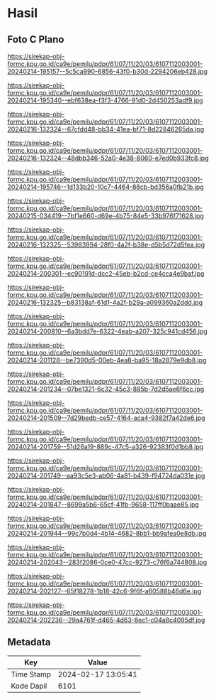 # Hasil

## Foto C Plano

https://sirekap-obj-formc.kpu.go.id/ca9e/pemilu/pdpr/61/07/11/20/03/6107112003001-20240214-195157--5c5ca990-6856-43f0-b30d-2294206eb428.jpg

https://sirekap-obj-formc.kpu.go.id/ca9e/pemilu/pdpr/61/07/11/20/03/6107112003001-20240214-195340--ebf638ea-f3f3-4766-91d0-2d450253adf9.jpg

https://sirekap-obj-formc.kpu.go.id/ca9e/pemilu/pdpr/61/07/11/20/03/6107112003001-20240216-132324--67cfdd48-bb34-41ea-bf71-8d22846265da.jpg

https://sirekap-obj-formc.kpu.go.id/ca9e/pemilu/pdpr/61/07/11/20/03/6107112003001-20240216-132324--48dbb346-52a0-4e38-8060-e7ed0b933fc8.jpg

https://sirekap-obj-formc.kpu.go.id/ca9e/pemilu/pdpr/61/07/11/20/03/6107112003001-20240214-195746--1d133b20-10c7-4464-88cb-bd356a0fb21b.jpg

https://sirekap-obj-formc.kpu.go.id/ca9e/pemilu/pdpr/61/07/11/20/03/6107112003001-20240215-034419--7bf1e660-d69e-4b75-84e5-33b976f71628.jpg

https://sirekap-obj-formc.kpu.go.id/ca9e/pemilu/pdpr/61/07/11/20/03/6107112003001-20240216-132325--53983994-28f0-4a2f-b38e-d5b5d72d5fea.jpg

https://sirekap-obj-formc.kpu.go.id/ca9e/pemilu/pdpr/61/07/11/20/03/6107112003001-20240214-200301--ec90191d-dcc2-45eb-b2cd-ce4cca4e9baf.jpg

https://sirekap-obj-formc.kpu.go.id/ca9e/pemilu/pdpr/61/07/11/20/03/6107112003001-20240216-132325--b83138af-61d1-4a2f-b29a-a099360a2ddd.jpg

https://sirekap-obj-formc.kpu.go.id/ca9e/pemilu/pdpr/61/07/11/20/03/6107112003001-20240214-200810--6a3bdd7e-6322-4eab-a207-325c941cd456.jpg

https://sirekap-obj-formc.kpu.go.id/ca9e/pemilu/pdpr/61/07/11/20/03/6107112003001-20240214-201128--be7390d5-00eb-4ea8-ba95-18a2879e9db8.jpg

https://sirekap-obj-formc.kpu.go.id/ca9e/pemilu/pdpr/61/07/11/20/03/6107112003001-20240214-201234--07be1321-6c32-45c3-885b-7d2d5ae6f6cc.jpg

https://sirekap-obj-formc.kpu.go.id/ca9e/pemilu/pdpr/61/07/11/20/03/6107112003001-20240214-201509--7d29bedb-ce57-4164-aca4-9382f7a42de6.jpg

https://sirekap-obj-formc.kpu.go.id/ca9e/pemilu/pdpr/61/07/11/20/03/6107112003001-20240214-201759--51d26a19-889c-47c5-a326-92383f0d1bb8.jpg

https://sirekap-obj-formc.kpu.go.id/ca9e/pemilu/pdpr/61/07/11/20/03/6107112003001-20240214-201749--aa93c5e3-ab06-4a81-b439-f94724da031e.jpg

https://sirekap-obj-formc.kpu.go.id/ca9e/pemilu/pdpr/61/07/11/20/03/6107112003001-20240214-201847--8699a5b6-65cf-41fb-9658-117ff0baae85.jpg

https://sirekap-obj-formc.kpu.go.id/ca9e/pemilu/pdpr/61/07/11/20/03/6107112003001-20240214-201944--99c7b0d4-4b14-4682-8bb1-bb9afea0e8db.jpg

https://sirekap-obj-formc.kpu.go.id/ca9e/pemilu/pdpr/61/07/11/20/03/6107112003001-20240214-202043--283f2086-0ce0-47cc-9273-c76f6a744808.jpg

https://sirekap-obj-formc.kpu.go.id/ca9e/pemilu/pdpr/61/07/11/20/03/6107112003001-20240214-202127--65f18278-1b18-42c6-9f6f-a60588b46d6e.jpg

https://sirekap-obj-formc.kpu.go.id/ca9e/pemilu/pdpr/61/07/11/20/03/6107112003001-20240214-202236--29a4761f-d465-4d63-8ec1-c04a8c4095df.jpg


## Metadata

| Key        | Value               |
| ---------- | ------------------- |
| Time Stamp | 2024-02-17 13:05:41 |
| Kode Dapil | 6101                |



